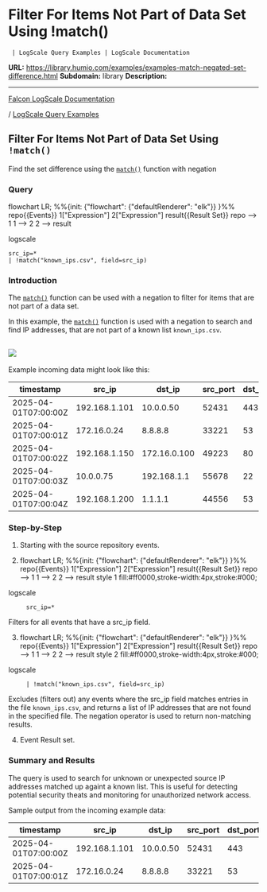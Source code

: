 # Filter For Items Not Part of Data Set Using !match()

     | LogScale Query Examples | LogScale Documentation

**URL:** https://library.humio.com/examples/examples-match-negated-set-difference.html
**Subdomain:** library
**Description:** 

---

[Falcon LogScale Documentation](https://library.humio.com)

/ [LogScale Query Examples](examples.html)

## Filter For Items Not Part of Data Set Using `!match()`

Find the set difference using the [`match()`](https://library.humio.com/data-analysis/functions-match.html) function with negation 

### Query

flowchart LR; %%{init: {"flowchart": {"defaultRenderer": "elk"}} }%% repo{{Events}} 1["Expression"] 2["Expression"] result{{Result Set}} repo --> 1 1 --> 2 2 --> result

logscale
    
    
    src_ip=*
    | !match("known_ips.csv", field=src_ip)

### Introduction

The [`match()`](https://library.humio.com/data-analysis/functions-match.html) function can be used with a negation to filter for items that are not part of a data set. 

In this example, the [`match()`](https://library.humio.com/data-analysis/functions-match.html) function is used with a negation to search and find IP addresses, that are not part of a known list `known_ips.csv`. 

![](images/venn-seta-not-setb.png)  
---  
  
Example incoming data might look like this: 

timestamp| src_ip| dst_ip| src_port| dst_port| protocol| bytes_sent| bytes_received  
---|---|---|---|---|---|---|---  
2025-04-01T07:00:00Z| 192.168.1.101| 10.0.0.50| 52431| 443| TCP| 1024| 2048  
2025-04-01T07:00:01Z| 172.16.0.24| 8.8.8.8| 33221| 53| UDP| 64| 512  
2025-04-01T07:00:02Z| 192.168.1.150| 172.16.0.100| 49223| 80| TCP| 2048| 4096  
2025-04-01T07:00:03Z| 10.0.0.75| 192.168.1.1| 55678| 22| TCP| 512| 1024  
2025-04-01T07:00:04Z| 192.168.1.200| 1.1.1.1| 44556| 53| UDP| 64| 512  
  
### Step-by-Step

  1. Starting with the source repository events.

  2. flowchart LR; %%{init: {"flowchart": {"defaultRenderer": "elk"}} }%% repo{{Events}} 1["Expression"] 2["Expression"] result{{Result Set}} repo --> 1 1 --> 2 2 --> result style 1 fill:#ff0000,stroke-width:4px,stroke:#000;

logscale
         
         src_ip=*

Filters for all events that have a src_ip field. 

  3. flowchart LR; %%{init: {"flowchart": {"defaultRenderer": "elk"}} }%% repo{{Events}} 1["Expression"] 2["Expression"] result{{Result Set}} repo --> 1 1 --> 2 2 --> result style 2 fill:#ff0000,stroke-width:4px,stroke:#000;

logscale
         
         | !match("known_ips.csv", field=src_ip)

Excludes (filters out) any events where the src_ip field matches entries in the file `known_ips.csv`, and returns a list of IP addresses that are not found in the specified file. The negation operator is used to return non-matching results. 

  4. Event Result set.




### Summary and Results

The query is used to search for unknown or unexpected source IP addresses matched up againt a known list. This is useful for detecting potential security theats and monitoring for unauthorized network access. 

Sample output from the incoming example data: 

timestamp| src_ip| dst_ip| src_port| dst_port| protocol| bytes_sent| bytes_received  
---|---|---|---|---|---|---|---  
2025-04-01T07:00:00Z| 192.168.1.101| 10.0.0.50| 52431| 443| TCP| 1024| 2048  
2025-04-01T07:00:01Z| 172.16.0.24| 8.8.8.8| 33221| 53| UDP| 64| 512
